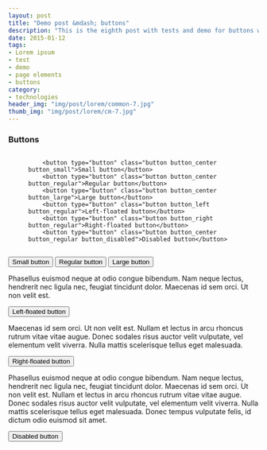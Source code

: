 ```yaml
---
layout: post
title: "Demo post &mdash; buttons"
description: "This is the eighth post with tests and demo for buttons with code snippets and explanations"
date: 2015-01-12
tags: 
- Lorem ipsum
- test 
- demo
- page elements
- buttons
category:
- technologies
header_img: "img/post/lorem/common-7.jpg"
thumb_img: "img/post/lorem/cm-7.jpg"
---
```

<h3 class="typo_serif typo_center">Buttons</h3>
<figure class="code_center code_center-extra">
    <pre><code class="language-markup">
    &lt;button type=&quot;button&quot; class=&quot;button button_center button_small&quot;&gt;Small button&lt;/button&gt;
    &lt;button type=&quot;button&quot; class=&quot;button button_center button_regular&quot;&gt;Regular button&lt;/button&gt;
    &lt;button type=&quot;button&quot; class=&quot;button button_center button_large&quot;&gt;Large button&lt;/button&gt; 
    &lt;button type=&quot;button&quot; class=&quot;button button_left button_regular&quot;&gt;Left-floated button&lt;/button&gt; 
    &lt;button type=&quot;button&quot; class=&quot;button button_right button_regular&quot;&gt;Right-floated button&lt;/button&gt;
    &lt;button type=&quot;button&quot; class=&quot;button button_center button_regular button_disabled&quot;&gt;Disabled button&lt;/button&gt;
    </code></pre>
</figure>
<button type="button" class="button button_center button_small" title="Small active button">Small button</button>
<button type="button" class="button button_center button_regular" title="Regular active button">Regular button</button>
<button type="button" class="button button_center button_large" title="Large active button">Large button</button>
<p>Phasellus euismod neque at odio congue bibendum. Nam neque lectus, hendrerit nec ligula nec, feugiat tincidunt dolor. Maecenas id sem orci. Ut non velit est.</p>
<button type="button" class="button button_left button_regular" title="Left-floated regular active button">Left-floated button</button>
<p>Maecenas id sem orci. Ut non velit est. Nullam et lectus in arcu rhoncus rutrum vitae vitae augue. Donec sodales risus auctor velit vulputate, vel elementum velit viverra. Nulla mattis scelerisque tellus eget malesuada. </p>
<button type="button" class="button button_right button_regular" title="Right-floated regular active button">Right-floated button</button>
<p>Phasellus euismod neque at odio congue bibendum. Nam neque lectus, hendrerit nec ligula nec, feugiat tincidunt dolor. Maecenas id sem orci. Ut non velit est. Nullam et lectus in arcu rhoncus rutrum vitae vitae augue. Donec sodales risus auctor velit vulputate, vel elementum velit viverra. Nulla mattis scelerisque tellus eget malesuada. Donec tempus vulputate felis, id dictum odio euismod sit amet. </p>
<button type="button" class="button button_center button_regular button_disabled" title="Regular disabled button">Disabled button</button>
